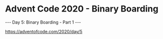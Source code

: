 # Advent Code 2020 - Binary Boarding

--- Day 5: Binary Boarding - Part 1 ---

https://adventofcode.com/2020/day/5